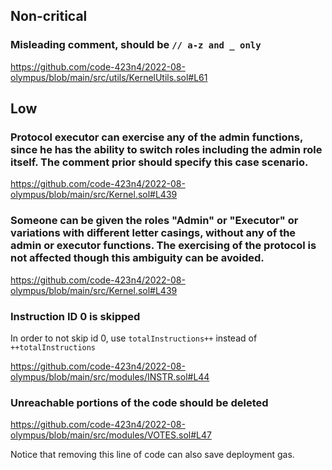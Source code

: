 ## Non-critical

### Misleading comment, should be `// a-z and _ only`

https://github.com/code-423n4/2022-08-olympus/blob/main/src/utils/KernelUtils.sol#L61

## Low

### Protocol executor can exercise any of the admin functions, since he has the ability to switch roles including the admin role itself. The comment prior should specify this case scenario.

https://github.com/code-423n4/2022-08-olympus/blob/main/src/Kernel.sol#L439

### Someone can be given the roles "Admin" or "Executor" or variations with different letter casings, without any of the admin or executor functions. The exercising of the protocol is not affected though this ambiguity can be avoided.

https://github.com/code-423n4/2022-08-olympus/blob/main/src/Kernel.sol#L439

### Instruction ID 0 is skipped

In order to not skip id 0, use `totalInstructions++` instead of `++totalInstructions`

https://github.com/code-423n4/2022-08-olympus/blob/main/src/modules/INSTR.sol#L44

### Unreachable portions of the code should be deleted

https://github.com/code-423n4/2022-08-olympus/blob/main/src/modules/VOTES.sol#L47

Notice that removing this line of code can also save deployment gas.